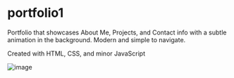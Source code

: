 # portfolio1

Portfolio that showcases About Me, Projects, and Contact info with a subtle animation in the background. Modern and simple to navigate. 

Created with HTML, CSS, and minor JavaScript

![image](https://user-images.githubusercontent.com/62781023/138583656-ef7f27c5-cb51-4711-a2a7-e60ec69060eb.png)
